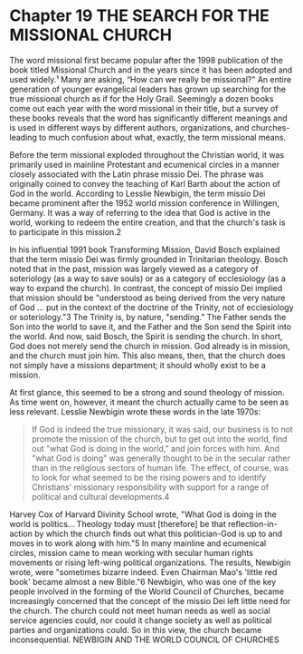 # Chapter 19 THE SEARCH FOR THE MISSIONAL CHURCH

The word missional first became popular after the 1998 publication of the book titled Missional Church and in the years since it has been adopted and used widely.¹ Many are asking, “How
can we really be missional?" An entire generation of younger evangelical leaders has grown up searching for the true missional church as if for the Holy Grail. Seemingly a dozen books come
out each year with the word missional in their title, but a survey of these books reveals that the word has significantly different meanings and is used in different ways by different authors,
organizations, and churches-leading to much confusion about what, exactly, the term missional means.

Before the term missional exploded throughout the Christian world, it was primarily used in mainline Protestant and ecumenical circles in a manner closely associated with the Latin
phrase missio Dei. The phrase was originally coined to convey the teaching of Karl Barth about the action of God in the world. According to Lesslie Newbigin, the term missio Dei became
prominent after the 1952 world mission conference in Willingen, Germany. It was a way of referring to the idea that God is active in the world, working to redeem the entire creation, and that
the church's task is to participate in this mission.2

In his influential 1991 book Transforming Mission, David Bosch explained that the term missio Dei was firmly grounded in Trinitarian theology. Bosch noted that in the past, mission was
largely viewed as a category of soteriology (as a way to save souls) or as a category of ecclesiology (as a way to expand the church). In contrast, the concept of missio Dei implied that mission
should be "understood as being derived from the very nature of God ... put in the context of the doctrine of the Trinity, not of ecclesiology or soteriology."3 The Trinity is, by nature, "sending."
The Father sends the Son into the world to save it, and the Father and the Son send the Spirit into the world. And now, said Bosch, the Spirit is sending the church. In short, God does not merely
send the church in mission. God already is in mission, and the church must join him. This also means, then, that the church does not simply have a missions department; it should wholly
exist to be a mission.

At first glance, this seemed to be a strong and sound theology of mission. As time went on, however, it meant the church actually came to be seen as less relevant. Lesslie Newbigin wrote
these words in the late 1970s:

> If God is indeed the true missionary, it was said, our business is to not promote the mission of the church, but to get out into the world, find out "what God is doing in the world," and join
forces with him. And "what God is doing" was generally thought to be in the secular rather than in the religious sectors of human life. The effect, of course, was to look for what seemed to
be the rising powers and to identify Christians' missionary responsibility with support for a range of political and cultural developments.4

Harvey Cox of Harvard Divinity School wrote, "What God is doing in the world is politics... Theology today must [therefore] be that reflection-in-action by which the church finds out
what this politician-God is up to and moves in to work along with him."5 In many mainline and ecumenical circles, mission came to mean working with secular human rights movements
or rising left-wing political organizations. The results, Newbigin wrote, were "sometimes bizarre indeed. Even Chairman Mao's 'little red book' became almost a new Bible."6 Newbigin, who
was one of the key people involved in the forming of the World Council of Churches, became increasingly concerned that the concept of the missio Dei left little need for the church. The
church could not meet human needs as well as social service agencies could, nor could it change society as well as political parties and organizations could. So in this view, the church became
inconsequential.
NEWBIGIN AND THE WORLD COUNCIL OF CHURCHES
